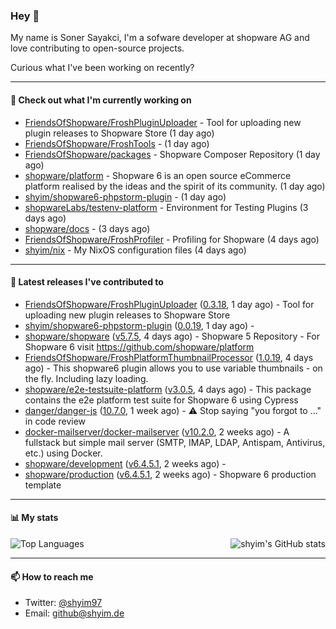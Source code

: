 ### Hey 👋

My name is Soner Sayakci, I'm a sofware developer at shopware AG and love contributing to open-source projects.

Curious what I've been working on recently?

---

#### 👷 Check out what I'm currently working on

- [FriendsOfShopware/FroshPluginUploader](https://github.com/FriendsOfShopware/FroshPluginUploader) - Tool for uploading new plugin releases to Shopware Store (1 day ago)
- [FriendsOfShopware/FroshTools](https://github.com/FriendsOfShopware/FroshTools) -  (1 day ago)
- [FriendsOfShopware/packages](https://github.com/FriendsOfShopware/packages) - Shopware Composer Repository (1 day ago)
- [shopware/platform](https://github.com/shopware/platform) - Shopware 6 is an open source eCommerce platform realised by the ideas and the spirit of its community. (1 day ago)
- [shyim/shopware6-phpstorm-plugin](https://github.com/shyim/shopware6-phpstorm-plugin) -  (1 day ago)
- [shopwareLabs/testenv-platform](https://github.com/shopwareLabs/testenv-platform) - Environment for Testing Plugins (3 days ago)
- [shopware/docs](https://github.com/shopware/docs) -  (3 days ago)
- [FriendsOfShopware/FroshProfiler](https://github.com/FriendsOfShopware/FroshProfiler) - Profiling for Shopware (4 days ago)
- [shyim/nix](https://github.com/shyim/nix) - My NixOS configuration files (4 days ago)

---

#### 🔭 Latest releases I've contributed to

- [FriendsOfShopware/FroshPluginUploader](https://github.com/FriendsOfShopware/FroshPluginUploader) ([0.3.18](https://github.com/FriendsOfShopware/FroshPluginUploader/releases/tag/0.3.18), 1 day ago) - Tool for uploading new plugin releases to Shopware Store
- [shyim/shopware6-phpstorm-plugin](https://github.com/shyim/shopware6-phpstorm-plugin) ([0.0.19](https://github.com/shyim/shopware6-phpstorm-plugin/releases/tag/0.0.19), 1 day ago) - 
- [shopware/shopware](https://github.com/shopware/shopware) ([v5.7.5](https://github.com/shopware/shopware/releases/tag/v5.7.5), 4 days ago) - Shopware 5 Repository - For Shopware 6 visit https://github.com/shopware/platform
- [FriendsOfShopware/FroshPlatformThumbnailProcessor](https://github.com/FriendsOfShopware/FroshPlatformThumbnailProcessor) ([1.0.19](https://github.com/FriendsOfShopware/FroshPlatformThumbnailProcessor/releases/tag/1.0.19), 4 days ago) - This shopware6 plugin allows you to use variable thumbnails - on the fly. Including lazy loading.
- [shopware/e2e-testsuite-platform](https://github.com/shopware/e2e-testsuite-platform) ([v3.0.5](https://github.com/shopware/e2e-testsuite-platform/releases/tag/v3.0.5), 4 days ago) - This package contains the e2e platform test suite for Shopware 6 using Cypress
- [danger/danger-js](https://github.com/danger/danger-js) ([10.7.0](https://github.com/danger/danger-js/releases/tag/10.7.0), 1 week ago) - ⚠️ Stop saying &#34;you forgot to …&#34; in code review
- [docker-mailserver/docker-mailserver](https://github.com/docker-mailserver/docker-mailserver) ([v10.2.0](https://github.com/docker-mailserver/docker-mailserver/releases/tag/v10.2.0), 2 weeks ago) - A fullstack but simple mail server (SMTP, IMAP, LDAP, Antispam, Antivirus, etc.) using Docker.
- [shopware/development](https://github.com/shopware/development) ([v6.4.5.1](https://github.com/shopware/development/releases/tag/v6.4.5.1), 2 weeks ago) - 
- [shopware/production](https://github.com/shopware/production) ([v6.4.5.1](https://github.com/shopware/production/releases/tag/v6.4.5.1), 2 weeks ago) - Shopware 6 production template

---

#### 📊 My stats

<img align="right" alt="shyim's GitHub stats" src="https://github-readme-stats.vercel.app/api?username=shyim&count_private=1&show_icons=true&" />

![Top Languages](https://github-readme-stats.vercel.app/api/top-langs/?username=shyim)

---

#### 📫 How to reach me

- Twitter: [@shyim97](https://twitter.com/shyim97)
- Email: [github@shyim.de](mailto://github@shyim.de)
